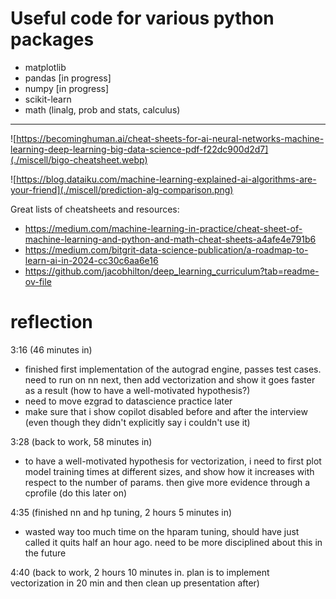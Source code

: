 # Useful code for various python packages

- matplotlib
- pandas [in progress]
- numpy [in progress]
- scikit-learn
- math (linalg, prob and stats, calculus)

---

![https://becominghuman.ai/cheat-sheets-for-ai-neural-networks-machine-learning-deep-learning-big-data-science-pdf-f22dc900d2d7](./miscell/bigo-cheatsheet.webp)

<!-- ![https://www.asimovinstitute.org/wp-content/uploads/2019/04/NeuralNetworkZo19High.png](./miscell/NeuralNetworkZo19High.png) -->

![https://blog.dataiku.com/machine-learning-explained-ai-algorithms-are-your-friend](./miscell/prediction-alg-comparison.png)

Great lists of cheatsheets and resources:

- https://medium.com/machine-learning-in-practice/cheat-sheet-of-machine-learning-and-python-and-math-cheat-sheets-a4afe4e791b6
- https://medium.com/bitgrit-data-science-publication/a-roadmap-to-learn-ai-in-2024-cc30c6aa6e16
- https://github.com/jacobhilton/deep_learning_curriculum?tab=readme-ov-file

# reflection

3:16 (46 minutes in)

- finished first implementation of the autograd engine, passes test cases. need to run on nn next, then add vectorization and show it goes faster as a result (how to have a well-motivated hypothesis?)
- need to move ezgrad to datascience practice later
- make sure that i show copilot disabled before and after the interview (even though they didn't explicitly say i couldn't use it)

3:28 (back to work, 58 minutes in)

- to have a well-motivated hypothesis for vectorization, i need to first plot model training times at different sizes, and show how it increases with respect to the number of params. then give more evidence through a cprofile (do this later on)

4:35 (finished nn and hp tuning, 2 hours 5 minutes in)

- wasted way too much time on the hparam tuning, should have just called it quits half an hour ago. need to be more disciplined about this in the future

4:40 (back to work, 2 hours 10 minutes in. plan is to implement vectorization in 20 min and then clean up presentation after)
